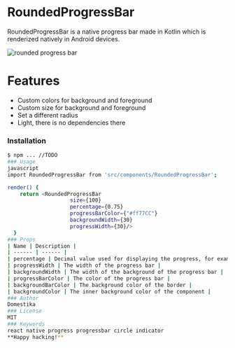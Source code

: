 # RoundedProgressBar

RoundedProgressBar is a native progress bar made in Kotlin which is renderized natively in Android devices.

![rounded progress bar](https://docs.google.com/uc?id=1srN5phBDodE-1YJ9p3Iy8EtEiFDNHyKU)

# Features

- Custom colors for background and foreground
- Custom size for background and foreground
- Set a different radius
- Light, there is no dependencies there

### Installation

```sh
$ npm ... //TODO
### Usage
javascript
import RoundedProgressBar from 'src/components/RoundedProgressBar';

render() {
    return <RoundedProgressBar
                    size={100}
                    percentage={0.75}
                    progressBarColor={"#ff77CC"}
                    backgroundWidth={30}
                    progressWidth={30}/>
  }
### Props
| Name | Description |
| ------ | ------ |
| percentage | Decimal value used for displaying the progress, for example, 0.5 or 0.25|
| progressWidth | The width of the progress bar |
| backgroundWidth | The width of the background of the progress bar |
| progressBarColor | The color of the progress bar |
| backgroundBarColor | The background color of the border |
| backgroundColor | The inner background color of the component |
### Author
Domestika
### License
MIT
### Keywords
react native progress progressbar circle indicator
**Happy hacking!**
```

